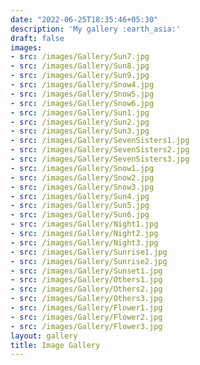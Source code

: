 ```yaml
---
date: "2022-06-25T18:35:46+05:30"
description: 'My gallery :earth_asia:'
draft: false
images:
- src: /images/Gallery/Sun7.jpg
- src: /images/Gallery/Sun8.jpg
- src: /images/Gallery/Sun9.jpg
- src: /images/Gallery/Snow4.jpg
- src: /images/Gallery/Snow5.jpg
- src: /images/Gallery/Snow6.jpg
- src: /images/Gallery/Sun1.jpg
- src: /images/Gallery/Sun2.jpg
- src: /images/Gallery/Sun3.jpg
- src: /images/Gallery/SevenSisters1.jpg
- src: /images/Gallery/SevenSisters2.jpg
- src: /images/Gallery/SevenSisters3.jpg
- src: /images/Gallery/Snow1.jpg
- src: /images/Gallery/Snow2.jpg
- src: /images/Gallery/Snow3.jpg
- src: /images/Gallery/Sun4.jpg
- src: /images/Gallery/Sun5.jpg
- src: /images/Gallery/Sun6.jpg
- src: /images/Gallery/Night1.jpg
- src: /images/Gallery/Night2.jpg
- src: /images/Gallery/Night3.jpg
- src: /images/Gallery/Sunrise1.jpg
- src: /images/Gallery/Sunrise2.jpg
- src: /images/Gallery/Sunset1.jpg
- src: /images/Gallery/Others1.jpg
- src: /images/Gallery/Others2.jpg
- src: /images/Gallery/Others3.jpg
- src: /images/Gallery/Flower1.jpg
- src: /images/Gallery/Flower2.jpg
- src: /images/Gallery/Flower3.jpg
layout: gallery
title: Image Gallery
---
```

